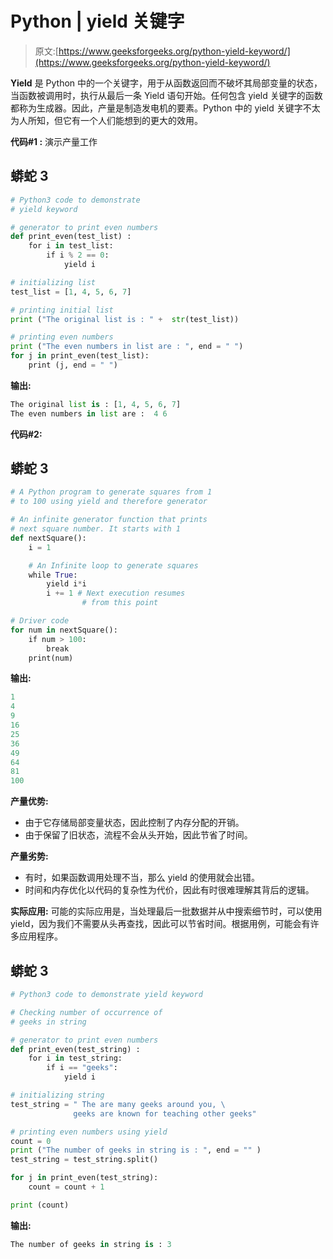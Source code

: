 # Python | yield 关键字

> 原文:[https://www.geeksforgeeks.org/python-yield-keyword/](https://www.geeksforgeeks.org/python-yield-keyword/)

**Yield** 是 Python 中的一个关键字，用于从函数返回而不破坏其局部变量的状态，当函数被调用时，执行从最后一条 Yield 语句开始。任何包含 yield 关键字的函数都称为生成器。因此，产量是制造发电机的要素。Python 中的 yield 关键字不太为人所知，但它有一个人们能想到的更大的效用。

**代码#1 :** 演示产量工作

## 蟒蛇 3

```py
# Python3 code to demonstrate
# yield keyword

# generator to print even numbers
def print_even(test_list) :
    for i in test_list:
        if i % 2 == 0:
            yield i

# initializing list
test_list = [1, 4, 5, 6, 7]

# printing initial list
print ("The original list is : " +  str(test_list))

# printing even numbers
print ("The even numbers in list are : ", end = " ")
for j in print_even(test_list):
    print (j, end = " ")
```

**输出:**

```py
The original list is : [1, 4, 5, 6, 7]
The even numbers in list are :  4 6 
```

**代码#2:**

## 蟒蛇 3

```py
# A Python program to generate squares from 1
# to 100 using yield and therefore generator

# An infinite generator function that prints
# next square number. It starts with 1
def nextSquare():
    i = 1

    # An Infinite loop to generate squares
    while True:
        yield i*i                
        i += 1 # Next execution resumes
                # from this point    

# Driver code
for num in nextSquare():
    if num > 100:
        break   
    print(num)
```

**输出:**

```py
1
4
9
16
25
36
49
64
81
100
```

**产量优势:**

*   由于它存储局部变量状态，因此控制了内存分配的开销。
*   由于保留了旧状态，流程不会从头开始，因此节省了时间。

**产量劣势:**

*   有时，如果函数调用处理不当，那么 yield 的使用就会出错。
*   时间和内存优化以代码的复杂性为代价，因此有时很难理解其背后的逻辑。

**实际应用:**
可能的实际应用是，当处理最后一批数据并从中搜索细节时，可以使用 yield，因为我们不需要从头再查找，因此可以节省时间。根据用例，可能会有许多应用程序。

## 蟒蛇 3

```py
# Python3 code to demonstrate yield keyword

# Checking number of occurrence of
# geeks in string

# generator to print even numbers
def print_even(test_string) :
    for i in test_string:
        if i == "geeks":
            yield i

# initializing string
test_string = " The are many geeks around you, \
              geeks are known for teaching other geeks"

# printing even numbers using yield
count = 0
print ("The number of geeks in string is : ", end = "" )
test_string = test_string.split()

for j in print_even(test_string):
    count = count + 1

print (count)
```

**输出:**

```py
The number of geeks in string is : 3
```